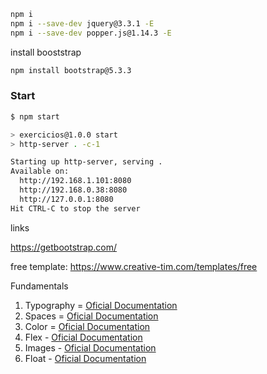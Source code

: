 ```bash
npm i
npm i --save-dev jquery@3.3.1 -E
npm i --save-dev popper.js@1.14.3 -E

```

install booststrap

```bash
npm install bootstrap@5.3.3
```

### Start

```bash
$ npm start

> exercicios@1.0.0 start
> http-server . -c-1

Starting up http-server, serving .
Available on:
  http://192.168.1.101:8080
  http://192.168.0.38:8080
  http://127.0.0.1:8080
Hit CTRL-C to stop the server
```

links

https://getbootstrap.com/

free template:
https://www.creative-tim.com/templates/free

Fundamentals

1. Typography = [Oficial Documentation](https://getbootstrap.com/docs/4.0/content/typography/)
2. Spaces = [Oficial Documentation](https://getbootstrap.com/docs/4.0/utilities/spacing/)
3. Color = [Oficial Documentation](https://getbootstrap.com/docs/4.0/utilities/colors/)
4. Flex - [Oficial Documentation](https://getbootstrap.com/docs/4.0/utilities/colors/)
5. Images - [Oficial Documentation](https://getbootstrap.com/docs/4.0/content/images/)
6. Float - [Oficial Documentation](https://getbootstrap.com/docs/4.0/utilities/float/)

